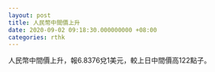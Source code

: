 ```yaml
---
layout: post
title: 人民幣中間價上升
date: 2020-09-02 09:18:30.000000000 +08:00
categories: rthk
---
```


人民幣中間價上升，報6.8376兌1美元，較上日中間價高122點子。
